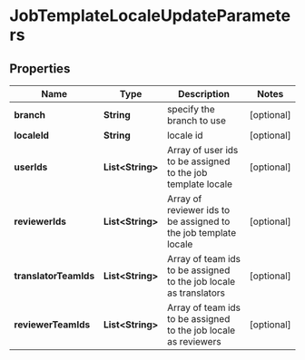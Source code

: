

# JobTemplateLocaleUpdateParameters

## Properties

Name | Type | Description | Notes
------------ | ------------- | ------------- | -------------
**branch** | **String** | specify the branch to use |  [optional]
**localeId** | **String** | locale id |  [optional]
**userIds** | **List&lt;String&gt;** | Array of user ids to be assigned to the job template locale |  [optional]
**reviewerIds** | **List&lt;String&gt;** | Array of reviewer ids to be assigned to the job template locale |  [optional]
**translatorTeamIds** | **List&lt;String&gt;** | Array of team ids to be assigned to the job locale as translators |  [optional]
**reviewerTeamIds** | **List&lt;String&gt;** | Array of team ids to be assigned to the job locale as reviewers |  [optional]



